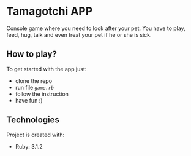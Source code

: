 # Tamagotchi APP

Console game where you need to look after your pet. You have to play, feed, hug, talk and even treat your pet if he or she is sick.

## How to play?

To get started with the app just:

- clone the repo
- run file _`game.rb`_
- follow the instruction
- have fun :)

## Technologies

Project is created with:

- Ruby: 3.1.2
